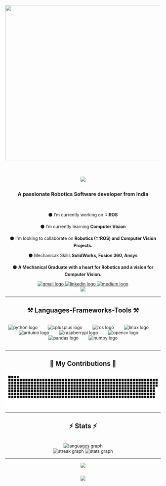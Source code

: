 <div align="center">
<img src="https://github.com/aaqibmahamood/aaqibmahamood/blob/master/S4CJr.gif" width="1000" height="500"/> 
<div>
<h1 align="center">
    <img src="https://readme-typing-svg.herokuapp.com/?font=Righteous&size=35&center=true&vCenter=true&width=500&height=70&duration=4000&lines=Hi+There!;+I'm+Aaqib+Mahamood!;" />
</h1>

<h3 align="center">A passionate Robotics Software developer from India</h3>

<br/>

<div align="center">
 
 ⚫ I’m currently working on **:::ROS**
 
 ⚫ I’m currently learning **Computer Vision**

 ⚫ I'm looking to collaborate on  **Robotics (:::ROS) and Computer Vision Projects.**

 ⚫ Mechanicak Skills **SolidWorks, Fusion 360, Ansys**

 ⚫ **A Mechanical Graduate with a heart for Robotics and a vision for Computer Vision.**
 
 </div>
 
<div align="center"> 
  <a href="mailto:aaqib.mahamood@gmail.com">
     <img src="https://raw.githubusercontent.com/maurodesouza/profile-readme-generator/master/src/assets/icons/social/gmail/default.svg" width="75" height="50" alt="gmail logo"  />
  </a>
  <a href="https://linkedin.com/in/aaqib-mahamood/" target="_blank">
    <img src="https://raw.githubusercontent.com/maurodesouza/profile-readme-generator/master/src/assets/icons/social/linkedin/default.svg" width="75" height="50" alt="linkedin logo"  />
  </a>
  <a href="https://medium.com/@aaqibmahamood" target="_blank">
     <img src="https://raw.githubusercontent.com/maurodesouza/profile-readme-generator/master/src/assets/icons/social/medium/default.svg" width="75" height="50" alt="medium logo"  />
  </a>
</div>

<div align="center">
  <img height="500" src="https://s11.gifyu.com/images/S4Coi.gif"  />
</div>
 <hr/>
<h2 align="center">⚒️ Languages-Frameworks-Tools ⚒️</h2>
<br/>
<div align="center">
    <img src="https://cdn.jsdelivr.net/gh/devicons/devicon/icons/python/python-original.svg" height="50" alt="python logo"  />
    <img width="25" />
    <img src="https://cdn.jsdelivr.net/gh/devicons/devicon/icons/cplusplus/cplusplus-original.svg" height="50" alt="cplusplus logo"  />
    <img width="25" />
    <img src="https://skillicons.dev/icons?i=ros" height="50" alt="ros logo"  />
    <img width="25" />
    <img src="https://cdn.jsdelivr.net/gh/devicons/devicon/icons/linux/linux-original.svg" height="50" alt="linux logo"  />
    <img width="25" />
    <img src="https://cdn.jsdelivr.net/gh/devicons/devicon/icons/arduino/arduino-original.svg" height="50" alt="arduino logo"  />
    <img width="25" />
    <img src="https://cdn.jsdelivr.net/gh/devicons/devicon/icons/raspberrypi/raspberrypi-original.svg" height="50" alt="raspberrypi logo"  />
    <img width="25" />
    <img src="https://cdn.jsdelivr.net/gh/devicons/devicon/icons/opencv/opencv-original.svg" height="50" alt="opencv logo"  />
    <img width="25" />
    <img src="https://cdn.jsdelivr.net/gh/devicons/devicon/icons/pandas/pandas-original.svg" height="50" alt="pandas logo"  />
    <img width="25" />
    <img src="https://cdn.jsdelivr.net/gh/devicons/devicon/icons/numpy/numpy-original.svg" height="50" alt="numpy logo"  />
</div>
<br/>
<hr>
<div align="center">
  <h2>🐍 My Contributions 🐍</h2>
  <img alt="snake eating my contributions" src="https://raw.githubusercontent.com/aaqibmahamood/aaqibmahamood/output/github-contribution-grid-snake.svg" />
  <br/>
<div>
<hr>
<h2 align="center">⚡ Stats ⚡</h2>
<br>
<div align=center>
 <img src="https://github-readme-stats.vercel.app/api/top-langs?username=aaqibmahamood&locale=en&hide_title=false&layout=compact&card_width=500&langs_count=5&theme=chartreuse-dark&hide_border=true&order=2" height="200" alt="languages graph">
<div>
  <img src="https://streak-stats.demolab.com?user=aaqibmahamood&locale=en&mode=daily&theme=chartreuse-dark&hide_border=true&border_radius=5&order=3" height="170" alt="streak graph">    
  <img src="https://github-readme-stats.vercel.app/api?username=aaqibmahamood&hide_title=false&hide_rank=false&show_icons=true&include_all_commits=true&count_private=true&disable_animations=false&theme=chartreuse-dark&locale=en&hide_border=true&order=2" height="170" alt="stats graph">
<hr/>
<div align="center">
  <img src="https://profile-counter.glitch.me/aaqibmahamood/count.svg?"  />
<div>
<h3 align="center">
    <img src="https://readme-typing-svg.herokuapp.com/?font=Righteous&size=20&center=true&vCenter=true&width=500&height=70&duration=4000&lines=Thanks+for+visiting!+✌️;+Shoot+me+a+message+on+Linkedin!;I'm+always+down+to+collab+:)">
</h3>
